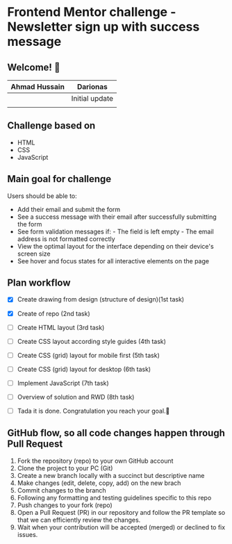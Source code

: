 # Frontend Mentor challenge - Newsletter sign up with success message

## Welcome! 👋

|Ahmad Hussain  |Darionas        |
|    :----:     |     :----:     |
|               |Initial update  |
|               |                |

## Challenge based on

- HTML
- CSS
- JavaScript

## Main goal for challenge

Users should be able to:

- Add their email and submit the form
- See a success message with their email after successfully submitting the form
- See form validation messages if:
      - The field is left empty
      - The email address is not formatted correctly
- View the optimal layout for the interface depending on their device's screen size
- See hover and focus states for all interactive elements on the page

## Plan workflow

- [x] Create drawing from design (structure of design)(1st task)
- [x] Create of repo (2nd task)
- [ ] Create HTML layout (3rd task)
- [ ] Create CSS layout according style guides (4th task)
- [ ] Create CSS (grid) layout for mobile first (5th task)
- [ ] Create CSS (grid) layout for desktop (6th task)
- [ ] Implement JavaScript (7th task)
- [ ] Overview of solution and RWD (8th task)
- [ ] Tada it is done. Congratulation you reach your goal.🎉


## GitHub flow, so all code changes happen through Pull Request

1. Fork the repository (repo) to your own GitHub account
2. Clone the project to your PC (Git)
3. Create a new branch locally with a succinct but descriptive name
4. Make changes (edit, delete, copy, add) on the new brach
5. Commit changes to the branch
6. Following any formatting and testing guidelines specific to this repo
7. Push changes to your fork (repo)
8. Open a Pull Request (PR) in our repository and follow the PR template so that we can efficiently review the changes.
9. Wait when your contribution will be accepted (merged) or declined to fix issues.
